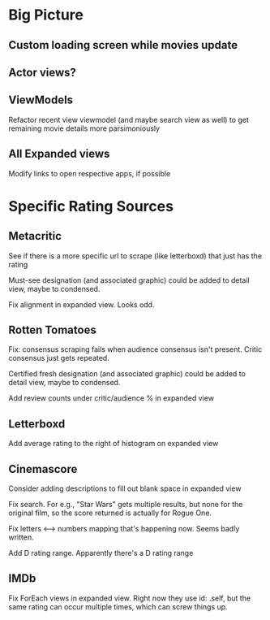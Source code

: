 #  Big Picture

## Custom loading screen while movies update

## Actor views?

## ViewModels

Refactor recent view viewmodel (and maybe search view as well) to get remaining movie details more parsimoniously

## All Expanded views

Modify links to open respective apps, if possible

# Specific Rating Sources

## Metacritic

See if there is a more specific url to scrape (like letterboxd) that just has the rating

Must-see designation (and associated graphic) could be added to detail view, maybe to condensed.

Fix alignment in expanded view. Looks odd.

## Rotten Tomatoes

Fix: consensus scraping fails when audience consensus isn't present. Critic consensus just gets repeated.

Certified fresh designation (and associated graphic) could be added to detail view, maybe to condensed.

Add review counts under critic/audience % in expanded view

## Letterboxd

Add average rating to the right of histogram on expanded view

## Cinemascore

Consider adding descriptions to fill out blank space in expanded view

Fix search. For e.g., "Star Wars" gets multiple results, but none for the original film, so the score returned is actually for Rogue One.

Fix letters <--> numbers mapping that's happening now. Seems badly written.

Add D rating range. Apparently there's a D rating range

## IMDb

Fix ForEach views in expanded view. Right now they use id: \.self, but the same rating can occur multiple times, which can screw things up.
